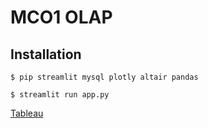 # MCO1 OLAP

## Installation

```console
$ pip streamlit mysql plotly altair pandas
```

```console
$ streamlit run app.py
```

[Tableau](https://public.tableau.com/app/profile/john.angelo.soriano/viz/MCO1OLAP2/OLAPDashboardSteampowered?publish=yes)